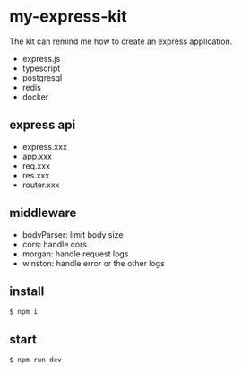 # my-express-kit

The kit can remind me how to create an express application.

- express.js
- typescript
- postgresql
- redis
- docker

## express api

- express.xxx
- app.xxx
- req.xxx
- res.xxx
- router.xxx

## middleware

- bodyParser: limit body size
- cors: handle cors
- morgan: handle request logs
- winston: handle error or the other logs

## install

```
$ npm i
```

## start

```
$ npm run dev
```
